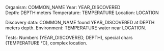 Organism: COMMON_NAME
Year: YEAR_DISCOVERED  
Depth: DEPTH meters
Temperature: TEMPERATURE
Location: LOCATION

Discovery data: COMMON_NAME found YEAR_DISCOVERED at DEPTH meters depth.
Environment: TEMPERATURE water near LOCATION.

Tests: Numbers (YEAR_DISCOVERED, DEPTH), special chars (TEMPERATURE °C), complex location. 